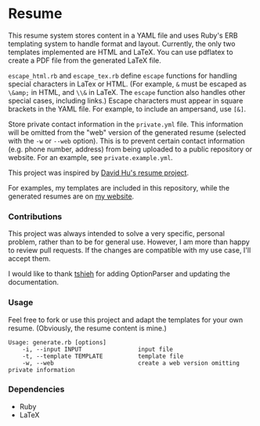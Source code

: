 Resume
======

This resume system stores content in a YAML file and uses Ruby's ERB templating system to handle format and layout. Currently, the only two templates implemented are HTML and LaTeX. You can use pdflatex to create a PDF file from the generated LaTeX file.

`escape_html.rb` and `escape_tex.rb` define `escape` functions for handling special characters in LaTex or HTML. (For example, `&` must be escaped as `\&amp;` in HTML, and `\\&` in LaTeX. The `escape` function also handles other special cases, including links.) Escape characters must appear in square brackets in the YAML file. For example, to include an ampersand, use `[&]`.

Store private contact information in the `private.yml` file. This information will be omitted from the "web" version of the generated resume (selected with the `-w` or `--web` option). This is to prevent certain contact information (e.g. phone number, address) from being uploaded to a public repository or website. For an example, see `private.example.yml`.

This project was inspired by [David Hu's resume project][].

For examples, my templates are included in this repository, while the generated resumes are on [my website][].

[David Hu's resume project]: https://github.com/divad12/resume
[my website]: http://mhyee.com/resume.html

### Contributions

This project was always intended to solve a very specific, personal problem, rather than to be for general use. However, I am more than happy to review pull requests. If the changes are compatible with my use case, I'll accept them.

I would like to thank [tshieh][] for adding OptionParser and updating the documentation.

[tshieh]: https://github.com/tshieh

### Usage

Feel free to fork or use this project and adapt the templates for your own resume. (Obviously, the resume content is mine.)

    Usage: generate.rb [options]
        -i, --input INPUT                input file
        -t, --template TEMPLATE          template file
        -w, --web                        create a web version omitting private information

### Dependencies
* Ruby
* LaTeX

